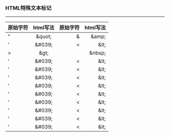 ### HTML特殊文本标记
---

原始字符|html写法|原始字符|html写法
---|:--:|---:|---:
"|&amp;quot;|&|&amp;amp;
'|&amp;#039;|<|&amp;lt;
>|&amp;gt;| &nbsp;|&amp;nbsp;
'|&amp;#039;|<|&amp;lt;
'|&amp;#039;|<|&amp;lt;
'|&amp;#039;|<|&amp;lt;
'|&amp;#039;|<|&amp;lt;
'|&amp;#039;|<|&amp;lt;
'|&amp;#039;|<|&amp;lt;
'|&amp;#039;|<|&amp;lt;
'|&amp;#039;|<|&amp;lt;
'|&amp;#039;|<|&amp;lt;